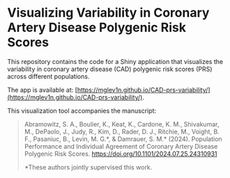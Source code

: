 
# Visualizing Variability in Coronary Artery Disease Polygenic Risk Scores

This repository contains the code for a Shiny application that visualizes the variability in coronary artery disease (CAD) polygenic risk scores (PRS) across different populations. 

The app is available at: [https://mglev1n.github.io/CAD-prs-variability/](https://mglev1n.github.io/CAD-prs-variability/). 

This visualization tool accompanies the manuscript:

> Abramowitz, S. A., Boulier, K., Keat, K., Cardone, K. M., Shivakumar, M., DePaolo, J., Judy, R., Kim, D., Rader, D. J., Ritchie, M., Voight, B. F., Pasaniuc, B., Levin, M. G.\*, & Damrauer, S. M.\* (2024). Population Performance and Individual Agreement of Coronary Artery Disease Polygenic Risk Scores. https://doi.org/10.1101/2024.07.25.24310931
>
> \*These authors jointly supervised this work.

